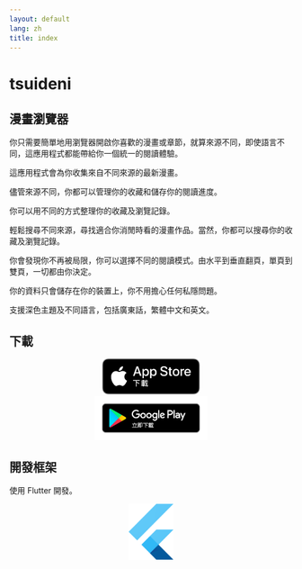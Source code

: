 ```yaml
---
layout: default
lang: zh
title: index
---
```


# tsuideni

## 漫畫瀏覽器

你只需要簡單地用瀏覽器開啟你喜歡的漫畫或章節，就算來源不同，即使語言不同，這應用程式都能帶給你一個統一的閱讀體驗。

這應用程式會為你收集來自不同來源的最新漫畫。

儘管來源不同，你都可以管理你的收藏和儲存你的閱讀進度。

你可以用不同的方式整理你的收藏及瀏覽記錄。

輕鬆搜尋不同來源，尋找適合你消閒時看的漫畫作品。當然，你都可以搜尋你的收藏及瀏覽記錄。

你會發現你不再被局限，你可以選擇不同的閱讀模式。由水平到垂直翻頁，單頁到雙頁，一切都由你決定。

你的資料只會儲存在你的裝置上，你不用擔心任何私隱問題。

支援深色主題及不同語言，包括廣東話，繁體中文和英文。

## 下載

<div align="center">
    <div>
        <a href="https://apps.apple.com/app/id1585506553">
            <img src="/assets/img/app-store-download-zh.png" alt="app-store-download" width=174px>
        </a>
    </div>
    <div>
        <a href="https://play.google.com/store/apps/details?id=io.tsuideniworks.tsuideni">
            <img src="/assets/img/google-play-badge-zh.png" alt="google-play-download" width=200px>
        </a>
    </div>
</div>

## 開發框架

使用 Flutter 開發。

<p align="center">
  <img src="/assets/img/logo_flutter_1080px_clr.png" alt="Flutter" width=80px />
</p>
